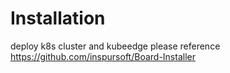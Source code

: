 # Installation
deploy k8s cluster and kubeedge
please reference https://github.com/inspursoft/Board-Installer

